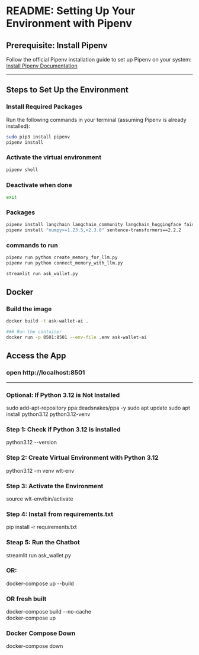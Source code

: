 # README: Setting Up Your Environment with Pipenv

## Prerequisite: Install Pipenv
Follow the official Pipenv installation guide to set up Pipenv on your system:  
[Install Pipenv Documentation](https://pipenv.pypa.io/en/latest/installation.html)

---

## Steps to Set Up the Environment

### Install Required Packages
Run the following commands in your terminal (assuming Pipenv is already installed):

```bash
sudo pip3 install pipenv
pipenv install
```
### Activate the virtual environment
```bash
pipenv shell
```
### Deactivate when done
```bash
exit
```

### Packages
```bash
pipenv install langchain langchain_community langchain_huggingface faiss-cpu pypdf python-dotenv huggingface_hub streamlit
pipenv install "numpy>=1.23.5,<2.3.0" sentence-transformers==2.2.2
```

### commands to run
```bash
pipenv run python create_memory_for_llm.py
pipenv run python connect_memory_with_llm.py

streamlit run ask_wallet.py
```


## Docker
### Build the image
```bash
docker build -t ask-wallet-ai .
```
```bash
### Run the container
docker run -p 8501:8501 --env-file .env ask-wallet-ai
```

## Access the App
### open http://localhost:8501




------------------------------------
### Optional: If Python 3.12 is Not Installed
sudo add-apt-repository ppa:deadsnakes/ppa -y
sudo apt update
sudo apt install python3.12 python3.12-venv

### Step 1: Check if Python 3.12 is installed
python3.12 --version

### Step 2: Create Virtual Environment with Python 3.12
python3.12 -m venv wlt-env

### Step 3: Activate the Environment
source wlt-env/bin/activate

### Step 4: Install from requirements.txt
pip install -r requirements.txt

### Steap 5: Run the Chatbot
streamlit run ask_wallet.py


### OR:
docker-compose up --build

### OR fresh built
docker-compose build --no-cache                  
docker-compose up

### Docker Compose Down
docker-compose down
